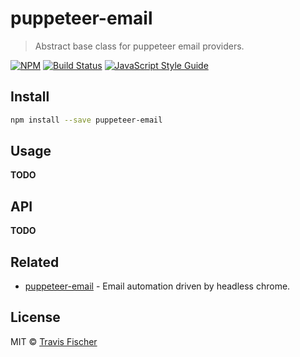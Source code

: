 # puppeteer-email

> Abstract base class for puppeteer email providers.

[![NPM](https://img.shields.io/npm/v/puppeteer-email.svg)](https://www.npmjs.com/package/puppeteer-email) [![Build Status](https://travis-ci.com/transitive-bullshit/puppeteer-email.svg?branch=master)](https://travis-ci.com/transitive-bullshit/puppeteer-email) [![JavaScript Style Guide](https://img.shields.io/badge/code_style-standard-brightgreen.svg)](https://standardjs.com)


## Install

```bash
npm install --save puppeteer-email
```


## Usage

**TODO**


## API

**TODO**


## Related

- [puppeteer-email](https://github.com/transitive-bullshit/puppeteer-email) - Email automation driven by headless chrome.


## License

MIT © [Travis Fischer](https://github.com/transitive-bullshit)
